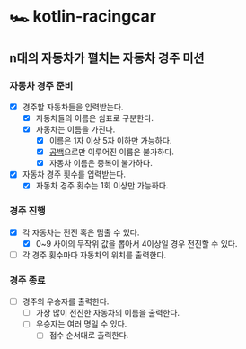 # 🏎️ kotlin-racingcar

## n대의 자동차가 펼치는 자동차 경주 미션

### 자동차 경주 준비

- [x] 경주할 자동차들을 입력받는다.
    - [x] 자동차들의 이름은 쉼표로 구분한다.
    - [x] 자동차는 이름을 가진다.
        - [x] 이름은 1자 이상 5자 이하만 가능하다.
        - [x] [공백](https://github.com/junseo511)으로만 이루어진 이름은 불가하다.
        - [x] 자동차 이름은 중복이 불가하다.
- [x] 자동차 경주 횟수를 입력받는다.
    - [x] 자동차 경주 횟수는 1회 이상만 가능하다.

### 경주 진행

- [X] 각 자동차는 전진 혹은 멈출 수 있다.
    - [X] 0~9 사이의 무작위 값을 뽑아서 4이상일 경우 전진할 수 있다.
- [ ] 각 경주 횟수마다 자동차의 위치를 출력한다.

### 경주 종료

- [ ] 경주의 우승자를 출력한다.
    - [ ] 가장 많이 전진한 자동차의 이름을 출력한다.
    - [ ] 우승자는 여러 명일 수 있다.
        - [ ] 접수 순서대로 출력한다.
